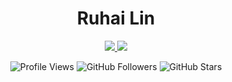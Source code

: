 <h1 align="center">Ruhai Lin</h1>

<p align="center">
  <a href="https://www.linkedin.com/in/ruhai-lin" target="_blank">
    <img src="https://img.shields.io/badge/LinkedIn-blue?logo=linkedin&logoColor=white&style=for-the-badge" />
  </a>
  <a href="https://scholar.google.com/citations?user=YOUR_ID_HERE" target="_blank">
    <img src="https://img.shields.io/badge/Google_Scholar-4285F4?logo=google-scholar&logoColor=white&style=for-the-badge" />
  </a>
</p>

<p align="center">
  <img src="https://komarev.com/ghpvc/?username=ruhai-lin&style=for-the-badge&color=purple" alt="Profile Views" />
  <img src="https://img.shields.io/github/followers/ruhai-lin?label=Follow&style=for-the-badge&color=blue" alt="GitHub Followers" />
  <img src="https://img.shields.io/github/stars/ruhai-lin?label=Stars&style=for-the-badge&color=brightgreen" alt="GitHub Stars" />
</p>
